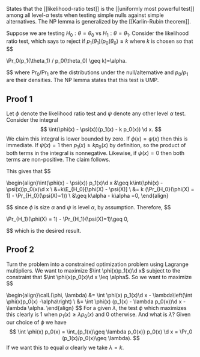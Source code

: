 States that the [[likelihood-ratio test]] is the [[uniformly most powerful test]] among all level-$\alpha$ tests when testing simple nulls against simple alternatives. The NP lemma is generalized by the [[Karlin-Rubin theorem]]. 

Suppose we are testing $H_0:\theta = \theta_0$ vs $H_1: \theta = \theta_1$. Consider the likelihood ratio test, which says to reject if $p_1(\theta_1)/p_0(\theta_0)\geq k$ where $k$ is chosen so that 
$$

\Pr_0(p_1(\theta_1) / p_0(\theta_0) \geq k)=\alpha.

$$
where $\Pr_0$/$\Pr_1$ are the distributions under the null/alternative and $p_0/p_1$ are their densities. The NP lemma states that this test is UMP.  
## Proof 1

Let $\phi$ denote the likelihood ratio test and $\psi$ denote any other level $\alpha$ test. Consider the integral
$$
\int(\phi(x) - \psi(x))(p_1(x) - k p_0(x)) \d x.
$$
We claim this integral is lower bounded by zero. If $\phi(x) = \psi(x)$ then this is immediate. If $\psi(x) =1$ then $p_1(x) \geq kp_0(x)$ by definition, so the product of both terms in the integral is nonnegative. Likewise, if $\psi(x)=0$ then both terms are non-positive. The claim follows.

This gives that
$$

\begin{align}\int(\phi(x) - \psi(x)) p_1(x)\d x &\geq k\int(\phi(x) - \psi(x))p_0(x)\d x \\ 
&=k\E_{H_0}[\phi(X) - \psi(X)]  \\
&= k (\Pr_{H_0}(\phi(X) = 1) - \Pr_{H_0}(\psi(X)=1))  \\ 
&\geq k\alpha - k\alpha =0, 
\end{align}

$$
since $\phi$ is size $\alpha$ and $\psi$ is level $\alpha$, by assumption. Therefore,
$$

\Pr_{H_1}(\phi(X) = 1) - \Pr_{H_1}(\psi(X)=1)\geq 0,

$$
which is the desired result. 

## Proof 2 

Turn the problem into a constrained optimization problem using Lagrange multipliers. We want to maximize $\int \phi(x)p_1(x)\d x$ subject to the constraint that $\int \phi(x)p_0(x)\d x \leq \alpha$. So we want to maximize 
$$

\begin{align}\calL(\phi, \lambda) &= \int \phi(x) p_1(x)\d x - \lambda\left(\int \phi(x)p_0(x) -\alpha\right) \\ 
&= \int \phi(x) (p_1(x) - \lambda p_0(x))\d x - \lambda \alpha.
\end{align}
$$
For a given $\lambda$, the test $\phi$ which maximizes this clearly is 1 when $p_1(x)\geq \lambda p_0(x)$ and 0 otherwise. And what is $\lambda$? Given our choice of $\phi$ we have
$$
\int \phi(x) p_0(x) = \int_{p_1(x)\geq \lambda p_0(x)} p_0(x) \d x = \Pr_0 (p_1(x)/p_0(x)\geq \lambda).
$$
If we want this to equal $\alpha$ clearly we take $\lambda = k$.
